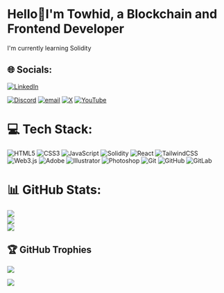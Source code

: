 # Hello💫I'm Towhid, a Blockchain and Frontend Developer
I'm currently learning Solidity


## 🌐 Socials:
[![LinkedIn](https://img.shields.io/badge/LinkedIn-%230077B5.svg?logo=linkedin&logoColor=white)](https://www.linkedin.com/in/abstowhid1)

[![Discord](https://img.shields.io/badge/Discord-%237289DA.svg?logo=discord&logoColor=white)](https://discord.gg/https://discord.gg/9uZzbZfM) 
 [![email](https://img.shields.io/badge/Email-D14836?logo=gmail&logoColor=white)](mailto:abstowhidmail@gmail.com) 
 [![X](https://img.shields.io/badge/X-black.svg?logo=X&logoColor=white)](https://x.com/abstowhid) 
[![YouTube](https://img.shields.io/badge/YouTube-%23FF0000.svg?logo=YouTube&logoColor=white)](https://www.youtube.com/channel/UCQ17LjEaLqcSzK0Hd0k33iw) 
 <!--[![Instagram](https://img.shields.io/badge/Instagram-%23E4405F.svg?logo=Instagram&logoColor=white)](https://instagram.com/to__wh__id) -->

# 💻 Tech Stack:
![HTML5](https://img.shields.io/badge/HTML5-1E1E1E?style=for-the-badge&logo=html5&logoColor=E34F26) 
![CSS3](https://img.shields.io/badge/CSS3-1E1E1E?style=for-the-badge&logo=css3&logoColor=1572B6) 
![JavaScript](https://img.shields.io/badge/JavaScript-FFC107?style=for-the-badge&logo=javascript&logoColor=000000) 
![Solidity](https://img.shields.io/badge/Solidity-2A2A2A?style=for-the-badge&logo=solidity&logoColor=#00FFA3) 
![React](https://img.shields.io/badge/React-1E1E1E?style=for-the-badge&logo=react&logoColor=61DAFB) 
![TailwindCSS](https://img.shields.io/badge/TailwindCSS-1E1E1E?style=for-the-badge&logo=tailwind-css&logoColor=38B2AC) 
![Web3.js](https://img.shields.io/badge/Web3.js-FF8F00?style=for-the-badge&logo=web3.js&logoColor=000000) 
![Adobe](https://img.shields.io/badge/Adobe-1E1E1E?style=for-the-badge&logo=adobe&logoColor=FF0000) 
![Illustrator](https://img.shields.io/badge/Illustrator-2A2A2A?style=for-the-badge&logo=adobe-illustrator&logoColor=FF9A00) 
![Photoshop](https://img.shields.io/badge/Photoshop-252525?style=for-the-badge&logo=adobe-photoshop&logoColor=31A8FF) 
![Git](https://img.shields.io/badge/Git-1E1E1E?style=for-the-badge&logo=git&logoColor=F05033) 
![GitHub](https://img.shields.io/badge/GitHub-1E1E1E?style=for-the-badge&logo=github&logoColor=white) 
![GitLab](https://img.shields.io/badge/GitLab-2A2A2A?style=for-the-badge&logo=gitlab&logoColor=FC6D26)



# 📊 GitHub Stats:
![](https://github-readme-stats.vercel.app/api?username=abstowhid&theme=react&hide_border=false&include_all_commits=false&count_private=false)<br/>
![](https://nirzak-streak-stats.vercel.app/?user=abstowhid&theme=react&hide_border=false)<br/>
![](https://github-readme-stats.vercel.app/api/top-langs/?username=abstowhid&theme=react&hide_border=false&include_all_commits=false&count_private=false&layout=compact)

<!-- Proudly created with GPRM ( https://gprm.itsvg.in ) -->

## 🏆 GitHub Trophies
![](https://github-profile-trophy.vercel.app/?username=abstowhid&theme=dracula&no-frame=false&no-bg=false&margin-w=4)

[![](https://visitcount.itsvg.in/api?id=abstowhid&icon=0&color=0)](https://visitcount.itsvg.in)
<!-- Proudly created with GPRM ( https://gprm.itsvg.in ) -->
